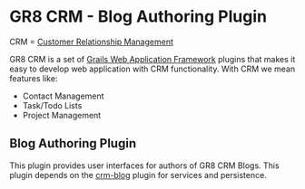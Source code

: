 # GR8 CRM - Blog Authoring Plugin

CRM = [Customer Relationship Management](http://en.wikipedia.org/wiki/Customer_relationship_management)

GR8 CRM is a set of [Grails Web Application Framework](http://www.grails.org/)
plugins that makes it easy to develop web application with CRM functionality.
With CRM we mean features like:

- Contact Management
- Task/Todo Lists
- Project Management


## Blog Authoring Plugin
This plugin provides user interfaces for authors of GR8 CRM Blogs.
This plugin depends on the [crm-blog](https://github.com/technipelago/grails-crm-blog) plugin for services and persistence.
